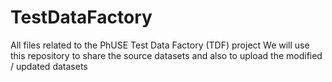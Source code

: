 # TestDataFactory
All files related to the PhUSE Test Data Factory (TDF) project
We will use this repository to share the source datasets and also to upload the modified / updated datasets
